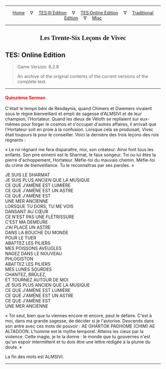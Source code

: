 
---

<!-- Jekyll Page Links -->

<center>
<a href="../../../../index.html">Home</a>
&emsp;&nabla;&emsp;
<a href="../../../index-tes3.html">TES:III Edition</a>
&emsp;&nabla;&emsp;
<a href="../../../index-teso.html">TES:Online Edition</a>
&emsp;&nabla;&emsp;
<a href="../../../index-traditional.html">Traditional Edition</a>
&emsp;&nabla;&emsp;
<a href="../../../index-misc.html">Misc</a>
</center>

<!-- Markdown Body Below: -->

---

<center>
<h2><span style="font-family:Georgia">Les Trente-Six Leçons de Vivec</span></h2>
</center>

## TES: Online Edition

> Game Version: 8.2.8
>
> An archive of the original contents of the current versions of the complete text.

---

#### <span style="color:red">Quinzième Sermon</span>

C'était le temps béni de Resdaynia, quand Chimers et Dwemers vivaient sous le règne bienveillant et empli de sagesse d'ALMSIVI et de leur champion, l'Hortateur. Quand les dieux de Véloth se repliaient sur eux-mêmes pour forger le cosmos et s'occuper d'autres affaires, il arrivait que l'Hortateur soit en proie à la confusion. Lorsque cela se produisait, Vivec était toujours là pour le conseiller. Voici la dernière des trois leçons des rois régnants :

« Le roi régnant me fera disparaître, moi, son créateur. Ainsi font tous les enfants. Son pire ennemi est le Sharmat, le faux songeur. Toi ou lui êtes la pierre d'achoppement, Hortateur. Méfie-toi du mauvais chemin. Méfie-toi du crime de bienveillance. Tu le reconnaîtras par ses paroles. »

JE SUIS LE SHARMAT\
JE SUIS PLUS ANCIEN QUE LA MUSIQUE\
CE QUE J'AMÈNE EST LUMIÈRE\
CE QUE J'AMÈNE EST UN ASTRE\
CE QUE J'AMÈNE EST\
UNE MER ANCIENNE\
LORSQUE TU DORS, TU ME VOIS\
DANSANT AU CŒUR\
CE N'EST PAS UNE FLÉTRISSURE\
C'EST MA DEMEURE\
J'AI PLACÉ UN ASTRE\
DANS LA BOUCHE DU MONDE\
POUR LE TUER\
ABATTEZ LES PILIERS\
MES POISSONS AVEUGLES\
NAGEZ DANS LE NOUVEAU\
PHLOGISTON\
ABATTEZ LES PILIERS\
MES LUNES SOURDES\
CHANTEZ, BRÛLEZ,\
ET TOURNEZ AUTOUR DE MOI\
JE SUIS PLUS ANCIEN QUE LA MUSIQUE\
CE QUE J'AMÈNE EST LUMIÈRE\
CE QUE J'AMÈNE EST UN ASTRE\
CE QUE J'AMÈNE EST\
UNE MER ANCIENNE

« Toi seul, bien que tu viennes encore et encore, peut le défaire. C'est à moi, dans ma grande sagesse, de décider si je l'autorise. Descends dans son antre avec ces mots de pouvoir : AE GHARTOK PADHOME (CHIM) AE ALTADOON. L'homme est le mythe temporel. Atteins les cieux par la violence. Cette magie, je te la donne : le monde que tu gouvernes n'est qu'un espoir intermittent et tu dois être une lettre rédigée à la plume du doute. »

La fin des mots est ALMSIVI.

---
